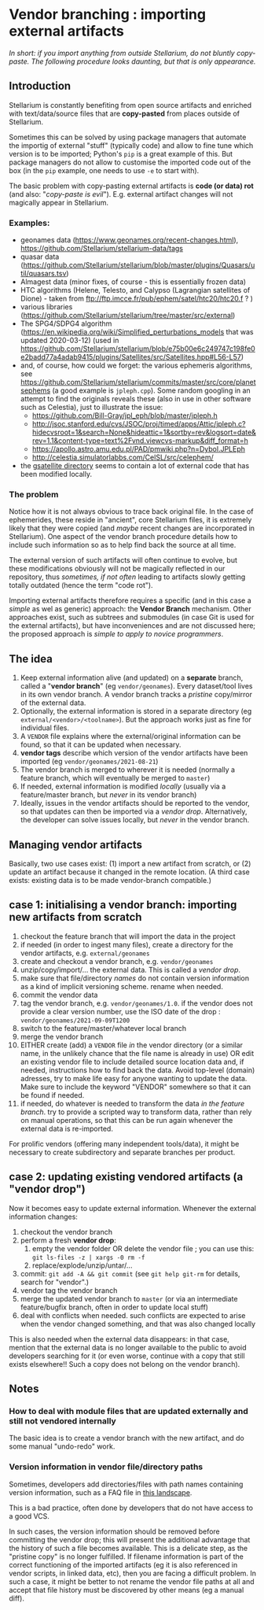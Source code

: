 # Vendor branching : importing external artifacts

*In short: if you import anything from outside Stellarium, do not bluntly copy-paste. The following procedure looks daunting, but that is only appearance.*

## Introduction

Stellarium is constantly benefiting from open source artifacts and enriched with text/data/source files that are **copy-pasted** from places outside of Stellarium.

Sometimes this can be solved by using package managers that automate the importig of external "stuff" (typically code) and allow to fine tune which version is to be imported; Python's `pip` is a great example of this. But package managers do not allow to customise the imported code out of the box (in the `pip` example, one needs to use `-e` to start with).

The basic problem with copy-pasting external artifacts is **code (or data) rot** (and also: "*copy-paste is evil*"). E.g. external artifact changes will not magically appear in Stellarium.

### Examples:

- geonames data (https://www.geonames.org/recent-changes.html), https://github.com/Stellarium/stellarium-data/tags
- quasar data (https://github.com/Stellarium/stellarium/blob/master/plugins/Quasars/util/quasars.tsv)
- Almagest data (minor fixes, of course - this is essentially frozen data)
- HTC algorithms (Helene, Telesto, and Calypso (Lagrangian satellites of Dione) - taken from ftp://ftp.imcce.fr/pub/ephem/satel/htc20/htc20.f ? )
- various libraries (https://github.com/Stellarium/stellarium/tree/master/src/external)
- The SPG4/SDPG4 algorithm (https://en.wikipedia.org/wiki/Simplified_perturbations_models that was updated 2020-03-12) (used in https://github.com/Stellarium/stellarium/blob/e75b00e6c249747c198fe0e2badd77a4adab9415/plugins/Satellites/src/Satellites.hpp#L56-L57)
- and, of course, how could we forget: the various ephemeris algorithms, see https://github.com/Stellarium/stellarium/commits/master/src/core/planetsephems (a good example is `jpleph.cpp`). Some random googling in an attempt to find the originals reveals these (also in use in other software such as Celestia), just to illustrate the issue:
	- https://github.com/Bill-Gray/jpl_eph/blob/master/jpleph.h
	- http://jsoc.stanford.edu/cvs/JSOC/proj/timed/apps/Attic/jpleph.c?hidecvsroot=1&search=None&hideattic=1&sortby=rev&logsort=date&rev=1.1&content-type=text%2Fvnd.viewcvs-markup&diff_format=h
	- https://apollo.astro.amu.edu.pl/PAD/pmwiki.php?n=Dybol.JPLEph 
	- http://celestia.simulatorlabbs.com/CelSL/src/celephem/
- the [gsatellite directory](https://github.com/Stellarium/stellarium/tree/master/plugins/Satellites/src/gsatellite) seems to contain a lot of external code that has been modified locally.

### The problem

Notice how it is not always obvious to trace back original file. In the case of ephemerides, these reside in "ancient", core Stellarium files, it is extremely likely that they were copied (and *maybe* recent changes are incorporated in Stellarium). One aspect of the vendor branch procedure details how to include such information so as to help find back the source at all time.

The external version of such artifacts will often continue to evolve, but these modifications obviously will not be magically reflected in our repository, thus *sometimes, if not often* leading to artifacts slowly getting totally outdated (hence the term "code rot"). 

Importing external artifacts therefore requires a specific (and in this case a *simple* as wel as generic) approach: the **Vendor Branch** mechanism. Other approaches exist, such as subtrees and submodules (in case Git is used for the external artifacts), but have inconveniences and are not discussed here; the proposed approach is *simple to apply to novice programmers*.

## The idea
1. Keep external information alive (and updated) on a **separate** branch, called a "**vendor branch**" (eg ``vendor/geonames``). Every dataset/tool lives in its own vendor branch. A vendor branch tracks a *pristine* copy/mirror of the external data.
1. Optionally, the external information is stored in a separate directory (eg ``external/<vendor>/<toolname>``). But the approach works just as fine for individual files.
1. A ``VENDOR`` file explains where the external/original information can be found, so that it can be updated when necessary.
1. **vendor tags** describe which version of the vendor artifacts have been imported (eg ``vendor/geonames/2021-08-21``)
1. The vendor branch is merged to wherever it is needed (normally a feature branch, which will eventually be merged to ``master``)
1. If needed, external information is modified *locally* (usually via a feature/master branch, but *never* in its vendor branch)
1. Ideally, issues in the vendor artifacts should be reported to the vendor, so that updates can then be imported via a *vendor drop*. Alternatively, the developer can solve issues locally, but *never* in the vendor branch.

## Managing vendor artifacts

Basically, two use cases exist: (1) import a new artifact from scratch, or (2) update an artifact because it changed in the remote location. (A third case exists: existing data is to be made vendor-branch compatible.)

## case 1: initialising a vendor branch: importing new artifacts from scratch

1. checkout the feature branch that will import the data in the project
1. if needed (in order to ingest many files), create a directory for the vendor artifacts, e.g. ``external/geonames``
1. create and checkout a vendor branch, e.g. ``vendor/geonames``
1. unzip/copy/import/... the external data. This is called a *vendor drop*.
1. make sure that file/directory *names* do not contain version information as a kind of implicit versioning scheme. rename when needed.
1. commit the vendor data
1. tag the vendor branch, e.g. ``vendor/geonames/1.0``. if the vendor does not provide a clear version number, use the ISO date of the drop : ``vendor/geonames/2021-09-09T1200``
1. switch to the feature/master/whatever local branch
1. merge the vendor branch 
1. EITHER create (add) a ``VENDOR`` file *in* the vendor directory (or a similar name, in the unlikely chance that the file name is already in use) OR edit an existing vendor file to include detailed source location data and, if needed, instructions how to find back the data. Avoid top-level (domain) adresses, try to make life easy for anyone wanting to update the data. Make sure to include the keyword "VENDOR" somewhere so that it can be found if needed.
1. if needed, do whatever is needed to transform the data *in the feature branch*. try to provide a scripted way to transform data, rather than rely on manual operations, so that this can be run again whenever the external data is re-imported.

For prolific vendors (offering many independent tools/data), it might be necessary to create subdirectory and separate branches per product.

## case 2: updating existing vendored artifacts (a "vendor drop")

Now it becomes easy to update external information. Whenever the external information changes:

1. checkout the vendor branch
1. perform a fresh **vendor drop**: 
	1. empty the vendor folder OR delete the vendor file ; you can use this: ``git ls-files -z | xargs -0 rm -f``
	2. replace/explode/unzip/untar/...
1. commit: ``git add -A && git commit``  (see ``git help git-rm`` for details, search for "vendor".)
1. vendor tag the vendor branch
1. merge the updated vendor branch to ``master`` (or via an intermediate feature/bugfix branch, often in order to update local stuff)
1. deal with conflicts when needed. such conflicts are expected to arise when the vendor changed something, and that was also changed locally

This is also needed when the external data disappears: in that case, mention that the external data is no longer available to the public to avoid developers searching for it (or even worse, continue with a copy that still exists elsewhere!! Such a copy does not belong on the vendor branch).

## Notes

### How to deal with module files that are updated externally and still not vendored internally

The basic idea is to create a vendor branch with the new artifact, and do some manual "undo-redo" work.

### Version information in vendor file/directory paths

Sometimes, developers add directories/files with path names containing version information, such as a FAQ file in [this landscape](http://www.alienbasecamp.com/Stellarium/sun.htm). 

This is a bad practice, often done by developers that do not have access to a good VCS.

In such cases, the version information should be removed before committing the vendor drop; this will present the additional advantage that the history of such a file becomes available. This is a delicate step, as the "pristine copy" is no longer fulfilled. If filename information is part of the correct functioning of the imported artifacts (eg it is also referenced in vendor scripts, in linked data, etc), then you are facing a difficult problem. In such a case, it might be better to not rename the vendor file paths at all and accept that file history must be discovered by other means (eg a manual diff).

